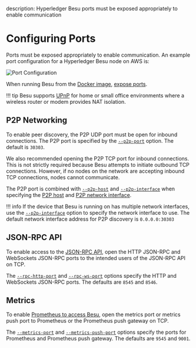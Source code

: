 description: Hyperledger Besu ports must be exposed appropriately to enable communication
<!--- END of page meta data -->

# Configuring Ports 

Ports must be exposed appropriately to enable communication. An example port configuration for a 
Hyperledger Besu node on AWS is: 
                                     
![Port Configuration](../../images/PortConfiguration.png)

When running Besu from the [Docker image](../Get-Started/Run-Docker-Image.md), [expose ports](../Get-Started/Run-Docker-Image.md#exposing-ports). 

!!! tip 
    Besu supports [UPnP](Using-UPnP.md) for home or small office environments where a wireless router 
    or modem provides NAT isolation. 

## P2P Networking 

To enable peer discovery, the P2P UDP port must be open for inbound connections. The P2P port
is specified by the [`--p2p-port`](../../Reference/CLI/CLI-Syntax.md#p2p-port) option. The default is `30303`. 

We also recommended opening the P2P TCP port for inbound connections. This is not strictly required because 
Besu attempts to initiate outbound TCP connections. However, if no nodes on the network are accepting inbound TCP 
connections, nodes cannot communicate.

The P2P port is combined with [`--p2p-host`](../../Reference/CLI/CLI-Syntax.md#p2p-host) and [`--p2p-interface`](../../Reference/CLI/CLI-Syntax.md#p2p-interface) when specifying the [P2P host](../../Reference/CLI/CLI-Syntax.md#p2p-host) and [P2P network interface](../../Reference/CLI/CLI-Syntax.md#p2p-interface).

!!! info
    If the device that Besu is running on has multiple network interfaces, use the [`--p2p-interface`](../../Reference/CLI/CLI-Syntax.md#p2p-interface) option to specify the network interface to use. The default network interface address for P2P discovery is `0.0.0.0:30303` 
 


## JSON-RPC API 

To enable access to the [JSON-RPC API](../Interact/APIs/Using-JSON-RPC-API.md), open the HTTP JSON-RPC and WebSockets JSON-RPC ports to the intended users 
of the JSON-RPC API on TCP. 

The [`--rpc-http-port`](../../Reference/CLI/CLI-Syntax.md#rpc-http-port) and [`--rpc-ws-port`](../../Reference/CLI/CLI-Syntax.md#rpc-ws-port) 
options specify the HTTP and WebSockets JSON-RPC ports. The defaults are `8545` and `8546`.  

## Metrics 

To enable [Prometheus to access Besu](../Deploy/Monitoring-Performance.md#monitor-node-performance-using-prometheus), 
open the metrics port or metrics push port to Prometheus or the Prometheus push gateway on TCP.  

The [`--metrics-port`](../../Reference/CLI/CLI-Syntax.md#metrics-port) and [`--metrics-push-port`](../../Reference/CLI/CLI-Syntax.md#metrics-push-port) 
options specify the ports for Prometheus and Prometheus push gateway. The defaults are `9545` and `9001`.  